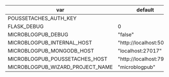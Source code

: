 | var                              | default                 |
|----------------------------------|-------------------------|
| POUSSETACHES_AUTH_KEY            |                         |
| FLASK_DEBUG                      | 0                       |
| MICROBLOGPUB_DEBUG               | "false"                 |
| MICROBLOGPUB_INTERNAL_HOST       | "http://localhost:5000" |
| MICROBLOGPUB_MONGODB_HOST        | "localhost:27017"       |
| MICROBLOGPUB_POUSSETACHES_HOST   | "http://localhost:7991" |
| MICROBLOGPUB_WIZARD_PROJECT_NAME | "microblogpub"          |
